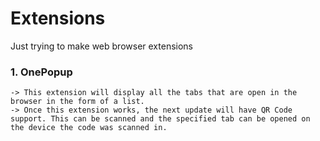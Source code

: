 # Extensions

Just trying to make web browser extensions

### 1. OnePopup

	-> This extension will display all the tabs that are open in the browser in the form of a list.
	-> Once this extension works, the next update will have QR Code support. This can be scanned and the specified tab can be opened on the device the code was scanned in.
